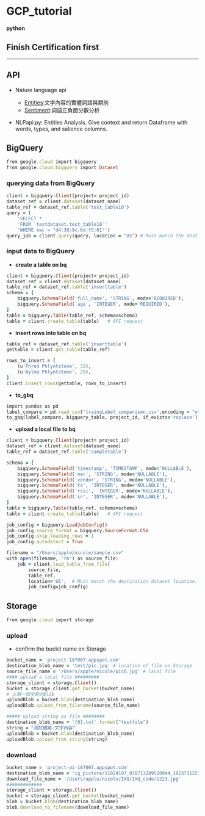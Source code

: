 # GCP_tutorial
**python**

## Finish Certification first


-----

## API
- Nature language api
	- [Entities](https://cloud.google.com/natural-language/docs/reference/rest/v1/Entity):文字內容的實體詞語與類別
	- [Sentiment](https://cloud.google.com/natural-language/docs/reference/rest/v1/Sentiment):詞語正負面分數分析

- NLPapi.py: Entities Analysis. Give context and return Dataframe with words, types, and salience columns.

## BigQuery
```ruby
from google.cloud import bigquery
from google.cloud.bigquery import Dataset
```

### querying data from BigQuery
```ruby
client = bigquery.Client(project= project_id)
dataset_ref = client.dataset(dataset_name)
table_ref = dataset_ref.table('test_table10')
query = (
    'SELECT * '
    'FROM `testdataset.test_table10`'
    'WHERE mac = "d4:38:9c:6d:f5:01"')
query_job = client.query(query, location = "US") # Must match the destination dataset location.
```

### input data to BigQuery
- **create a table on bq**
```ruby
client = bigquery.Client(project= project_id)
dataset_ref = client.dataset(dataset_name)
table_ref = dataset_ref.table('inserttable')
schema = [
    bigquery.SchemaField('full_name', 'STRING', mode='REQUIRED'),
    bigquery.SchemaField('age', 'INTEGER', mode='REQUIRED'),
]
table = bigquery.Table(table_ref, schema=schema)
table = client.create_table(table)   # API request
```

- **insert rows into table on bq**
```ruby
table_ref = dataset_ref.table('inserttable')
gettable = client.get_table(table_ref)

rows_to_insert = [
    (u'Phred Phlyntstone', 32),
    (u'Wylma Phlyntstone', 29),
]
client.insert_rows(gettable, rows_to_insert)
```

- **to_gbq**
```ruby
import pandas as pd
label_compare = pd.read_csv('traingLabel_comparison.csv',encoding = "utf-8")
to_gbq(label_compare, bigquery_table, project_id, if_exists='replace')
```

- **upload a local file to bq**
```ruby
client = bigquery.Client(project= project_id)
dataset_ref = client.dataset(dataset_name)
table_ref = dataset_ref.table('sampletable')

schema = [
    bigquery.SchemaField('timestamp', 'TIMESTAMP', mode='NULLABLE'),
    bigquery.SchemaField('mac', 'STRING', mode='NULLABLE'),
    bigquery.SchemaField('vendor', 'STRING', mode='NULLABLE'),
    bigquery.SchemaField('ts', 'INTEGER', mode='NULLABLE'),
    bigquery.SchemaField('rssi', 'INTEGER', mode='NULLABLE'),
    bigquery.SchemaField('sn', 'INTEGER', mode='NULLABLE'),
]
table = bigquery.Table(table_ref, schema=schema)
table = client.create_table(table)   # API request

job_config = bigquery.LoadJobConfig()
job_config.source_format = bigquery.SourceFormat.CSV
job_config.skip_leading_rows = 1
job_config.autodetect = True

filename = "/Users/apple/nicole/sample.csv"
with open(filename, 'rb') as source_file:
    job = client.load_table_from_file(
        source_file,
        table_ref,
        location='US',  # Must match the destination dataset location.
        job_config=job_config)
```

## Storage
```ruby
from google.cloud import storage
```

### upload 
- confirm the buckit name on Storage
```ruby
bucket_name = 'project-187007.appspot.com' 
destination_blob_name = 'test/pic.jpg' # location of file on Storage
source_file_name = '/Users/apple/nicole/pic0.jpg' # lacal file
#### upload a local file #########
storage_client = storage.Client()
bucket = storage_client.get_bucket(bucket_name)
# 上傳一個全新的blob
uploadBlob = bucket.blob(destination_blob_name)
uploadBlob.upload_from_filename(source_file_name)

##### upload string as file ########
destination_blob_name = '{0}.txt'.format("testfile")
string = "測試檔案:文字內容"
uploadBlob = bucket.blob(destination_blob_name)
uploadBlob.upload_from_string(string)

```

### download
```ruby
bucket_name = 'project-ai-187007.appspot.com'
destination_blob_name = 'ig_picture/11024107_838713289520944_1923731223_n.jpg'
download_file_name = '/Users/apple/nicole/IXQ/IXQ_code/1223.jpg'
#############
storage_client = storage.Client()
bucket = storage_client.get_bucket(bucket_name)
blob = bucket.blob(destination_blob_name)
blob.download_to_filename(download_file_name)

```
